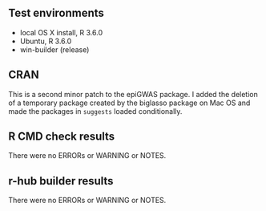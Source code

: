 ## Test environments
* local OS X install, R 3.6.0
* Ubuntu, R 3.6.0
* win-builder (release)

## CRAN
This is a second minor patch to the epiGWAS package. I added the deletion of a 
temporary package created by the biglasso package on Mac OS and made the 
packages in `suggests` loaded conditionally. 

## R CMD check results
There were no ERRORs or WARNING or NOTES.

## r-hub builder results
There were no ERRORs or WARNING or NOTES.
